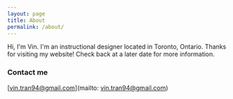 ```yaml
---
layout: page
title: About
permalink: /about/
---
```

Hi, I'm Vin. I'm an instructional designer located in Toronto, Ontario. 
Thanks for visiting my website! Check back at a later date for more information. 

### Contact me

[vin.tran94@gmail.com](mailto: vin.tran94@gmail.com)
